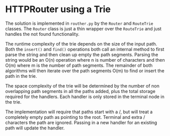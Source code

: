 # HTTPRouter using a Trie

The solution is implemented in `routher.py` by the `Router` and `RouteTrie`
classes. The `Router` class is just a thin wrapper over the `RouteTrie` and
just handles the not found functionality.

The runtime complexity of the trie depends on the size of the input path.
Both the `insert()` and `find()` operations both call an internal method to
first parse the string and then clean up empty the path segments. Parsing
the string would be an O(n) operation where n is number of characters and
then O(m) where m is the number of path segments. The remainder of both
algorithms will then iterate over the path segments O(m) to find or insert
the path in the trie.

The space complexity of the trie will be determined by the number of non
overlapping path segments in all the paths added, plus the total storage
required for the handlers. Each handler is only stored in the terminal
node in the trie.

The implementation will require that paths start with a /, but will treat
a completely empty path as pointing to the root. Terminal and extra /
characters the path are ignored. Passing in a new handler for an existing
path will update the handler.
